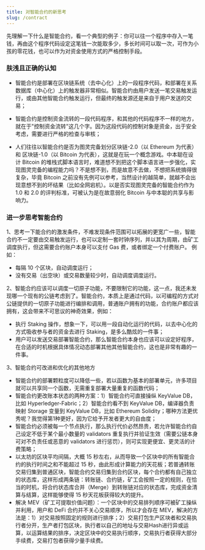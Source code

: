 ```yaml
---
title: 对智能合约的新思考
slug: /contract
---
```


先理解一下什么是智能合约，看一个典型的例子：你可以往一个程序中存入一笔钱，再由这个程序代码设定这笔钱一次能取多少，多长时间可以取一次，可作为小孩的零花钱，也可以作为对资金使用方式的严格控制手段。

### 肤浅且正确的认知
- 智能合约是部署在区块链系统（去中心化）上的一段程序代码，和部署在关系数据库（中心化）上的触发器非常相似。智能合约由用户发送一笔交易触发运行，或由其他智能合约触发运行，但最终的触发源还是来自于用户发送的交易；

- 智能合约是控制资金流转的一段代码程序，和其他的代码程序不一样的地方，就在于"控制资金流转"这几个字。因为这段代码的控制对象是资金，出于安全考虑，需要进行严格的检查与审核；

- 人们往往以智能合约是否为图灵完备划分区块链-2.0（以 Ethereum 为代表） 和 区块链-1.0（以 Bitcoin 为代表），这就是在玩一个概念游戏。中本聪在设计 Bitcoin 的堆栈式脚本语言时，难道想不到把这个脚本语言进一步强化，实现图灵完备的编程能力吗？不是想不到，而是故意不去做，不想把系统搞得很复杂，毕竟 Bitcoin 之前没有先例可以参考，当然设计的越简单，就越不会出现意想不到的坏结果（比如全网宕机）。以是否实现图灵完备的智能合约作为 1.0 和 2.0 的评判标准，可被认为是在故意弱化 Bitcoin 与中本聪的共享与影响力。

### 进一步思考智能合约
1、思考一下能合约的激发条件，不难发现条件范围可以拓展的更宽广一些，智能合约不一定要由交易触发运行，也可以定制一套时钟序列，并以其为周期，由矿工调度执行，但这需要合约账户本身可以支付 Gas 费，或者绑定一个付费账户。 例如：
- 每隔 10 个区块，自动调度运行；
- 没有交易（出空块）或交易数量较少时，自动调度调度运行。

2、智能合约应该可以调度一切原子功能，不要限制它的功能，这一点，我还未发现哪一个现有的公链考虑到了。智能合约，本质上是通过代码，以可编程的方式对公链提供的一切原子功能进行编排和调用，普通账户拥有的功能，合约账户都应该拥有，这会带来不可思议的神奇效果，例如：
- 执行 Staking 操作，想象一下，可以用一段自动化运行的代码，以去中心化的方式吸收参与者的资金去进行 Staking，是多么酷炫的一件事；
- 用户可以发送交易部署智能合约，那么智能合约本身也应该可以设定好程序，在合适的时机根据具体情况动态部署其他其他智能合约，这也是非常有趣的一件事。

3、智能合约可改进和优化的其他地方
- 智能合约的部署颗粒度可以降低一些，若以函数为基本的部署单元，许多项目就可以共享同一个函数，无需重复部署大量重复的函数代码；
- 智能合约更改账本状态的两种方案：1）智能合约可直接操纵 KeyValue DB，比如 Hyperledger-Fabric；2）智能合约看不到 KeyValue DB，编译器负责映射 Storage 变量到 KeyValue DB，比如 Ethereum Solidity；哪种方法更优秀呢？我觉得第1种更好，因为它给予开发者更大的自由度；
- 智能合约必须被每一个节点执行，那么执行代价必然昂贵，若允许智能合约自己设定不低于某个最小数量的 validators 重复执行并验证生效（需要公链本身可对不负责任或恶意的 validators 进行惩罚），则可实现更便宜、更灵活的计费策略；
- 以太坊的区块平均间隔，大概 15 秒左右，从而导致一个区块中的所有智能合约的执行时间之和不能超过 15 秒，由此形成计算能力的天花板；若普通转账交易归集到普通区块，智能合约交易归集到合约区块，每个合约都有自己独立的状态库，这样形成两条链：转账链、合约链，矿工会按照一定的规则，在恰当的时机，将合约状态库合并（Merge）到转账链对应的状态库，完成资金清算与结算，这样能够使得 15 秒天花板获得较大的提升。
- 解决 MEV（矿工可提取价值问题）：一个区块中的交易排列顺序可被矿工操纵并利用，用户和 DeFi 合约并不关心交易顺序，所以才会存在 MEV，解决的方法是：1）对交易按照固定的规则进行排序；2）交易打包生产区块者和交易执行者分开，生产者打包区块，执行者以自己的地址与交易Hash进行异或运算，以运算结果的排序，决定区块中的交易执行顺序，交易执行者获得大部分手续费，交易打包者获得少量手续费。


